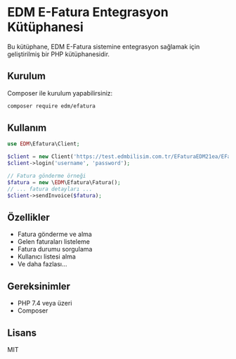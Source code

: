 # EDM E-Fatura Entegrasyon Kütüphanesi

Bu kütüphane, EDM E-Fatura sistemine entegrasyon sağlamak için geliştirilmiş bir PHP kütüphanesidir.

## Kurulum

Composer ile kurulum yapabilirsiniz:

```bash
composer require edm/efatura
```

## Kullanım

```php
use EDM\Efatura\Client;

$client = new Client('https://test.edmbilisim.com.tr/EFaturaEDM21ea/EFaturaEDM.svc?wsdl');
$client->login('username', 'password');

// Fatura gönderme örneği
$fatura = new \EDM\Efatura\Fatura();
// ... fatura detayları ...
$client->sendInvoice($fatura);
```

## Özellikler

- Fatura gönderme ve alma
- Gelen faturaları listeleme
- Fatura durumu sorgulama
- Kullanıcı listesi alma
- Ve daha fazlası...

## Gereksinimler

- PHP 7.4 veya üzeri
- Composer

## Lisans

MIT 